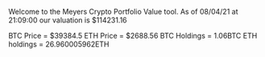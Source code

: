 Welcome to the Meyers Crypto Portfolio Value tool. 
As of 08/04/21 at 21:09:00 our valuation is $114231.16 

BTC Price = $39384.5
 ETH Price = $2688.56
BTC Holdings = 1.06BTC
 ETH holdings = 26.960005962ETH 
